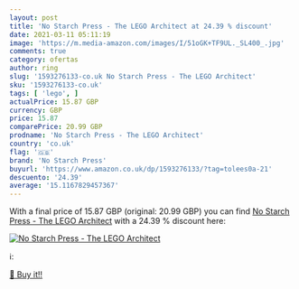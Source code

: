 ```yaml
---
layout: post
title: 'No Starch Press - The LEGO Architect at 24.39 % discount'
date: 2021-03-11 05:11:19
image: 'https://m.media-amazon.com/images/I/51oGK+TF9UL._SL400_.jpg'
comments: true
category: ofertas
author: ring
slug: '1593276133-co.uk No Starch Press - The LEGO Architect'
sku: '1593276133-co.uk'
tags: [ 'lego', ]
actualPrice: 15.87 GBP
currency: GBP
price: 15.87
comparePrice: 20.99 GBP
prodname: 'No Starch Press - The LEGO Architect'
country: 'co.uk'
flag: '🇬🇧'
brand: 'No Starch Press'
buyurl: 'https://www.amazon.co.uk/dp/1593276133/?tag=tolees0a-21'
descuento: '24.39'
average: '15.1167829457367'
---
```


With a final price of 15.87 GBP (original: 20.99 GBP) you can find [No Starch Press - The LEGO Architect](https://www.amazon.co.uk/dp/1593276133/?tag=tolees0a-21) with a  24.39 % discount here:

[![No Starch Press - The LEGO Architect](https://m.media-amazon.com/images/I/51oGK+TF9UL._SL400_.jpg)](https://www.amazon.co.uk/dp/1593276133/?tag=tolees0a-21)

ℹ️:


[🛒 Buy it!!](https://www.amazon.co.uk/dp/1593276133/?tag=tolees0a-21)
